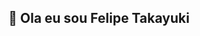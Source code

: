 ## 👋 Ola eu sou Felipe Takayuki 

<!---
Felipe-Takayuki/Felipe-Takayuki is a ✨ special ✨ repository because its `README.md` (this file) appears on your GitHub profile.
You can click the Preview link to take a look at your changes.
--->

